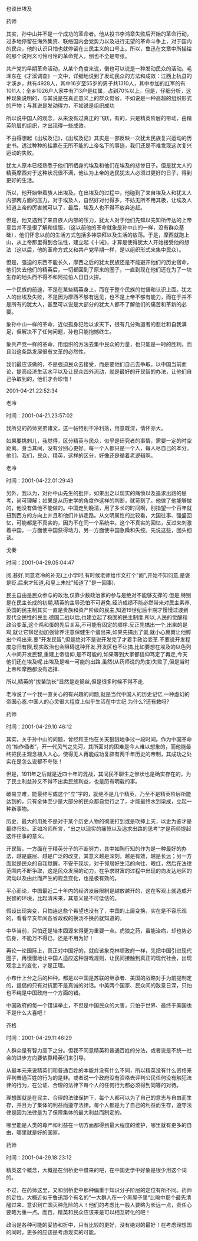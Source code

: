 也谈出埃及


药师


其实，孙中山并不是一个成功的革命者。他从投书李鸿章失败后开始的革命行动，过多地停留在海外集资、联络国内会党势力以及进行无望的革命斗争上，对于国内的民众，他的认识只怕也就停留在三民主义的口号上。所以，鲁迅在文章中所描绘的那个说阿义可怜可怜的革命党人，倒也不全是夸张。

共产党的早期革命活动，从某个角度来说，倒也可以说是一种发动民众的活动。毛泽东在《才溪调查》一文中，详细地说到了发动民众的方法和成效：江西上杭县的才溪乡，共有4928人，其中16岁至55岁的男子共1310人，其中参加的红军的有1011人；全乡1026户人家中有713户是红属，占到70%以上。但是，仔细分析，这种现象说明的，与其说是在真正意义上的群众觉省，不如说是一种高超的组织形式的产物；与其说是发动得力，不如说是组织成功

所以说中国人的观念，从来没有过真正的飞跃，有的，只是精英阶层的带动，由精英阶层的组织，才出现得一些成效。

不由得想起《出埃及记》，《出埃及记》其实是一部反映一次犹太民族复兴运动的历史书。透过种种的挂靠在无所不能的上帝名下的事迹，我们还是不难发现这次复兴运动的失败。

犹太人原本已经熟悉于他们所栖身的埃及和他们在埃及的悲惨日子。但是犹太人的精英摩西对于这种状况很不满，他认为上帝的选民犹太人必须过更好的日子，得到更好的生活。

所以，他开始带着族人出埃及。在出埃及的过程中，他碰到了来自埃及人和犹太人内部两方面的压力。对于埃及人，自然好对付得多，不妨无所不用其极，让埃及人知道上帝的厉害就可以了，最后，埃及人也不得不放弃追赶。

但是，他又遇到了来自族人内部的压力，犹太人对于他们先知以先知所传达的上帝意旨并不是很了解和信服，（这以前他的革命就象是孙中山的一样，没有群众基础），他们怀念以前的生活方式包括多神崇拜以及生活的放荡。于是，摩西就跑上山，从上帝那里得到合法性，建立起《十诫》，才算是使得犹太人开始接受他的想法（这以后，他的革命方式又和共产党早期一样，是以组织形式来集中民众）。

但是，强迫的东西不能长久，摩西之后的犹太民族还是不能避开他们的历史宿命，他们失去他们的精英后，一切都回到了原来的圈子，一直到现在他们还在为了一块生存的地头而不得不和阿拉伯人日日火拼。

一个民族的前途，不是在某些精英身上，而在于整个民族的觉悟和认识上面。犹太人的出埃及失败，不是因为摩西不够有远见，也不是上帝不够有能力，而在于并不是所有的犹太人，甚至可以说是大部分的犹太人都不了解他们的痛苦和革新的必要。

象孙中山一样的革命，近似孤身犯险以求天下，很有几分殉道者的悲壮和自我满足，但解决不了任何问题，孙也只能抱憾终生。

象共产党一样的革命，用组织的方法去集中民众的力量，也只能是一时的胜利，而且沿这条路发展很有文革的必然性。

我们最应该做的，不是强迫民众去接受，而是要他们自己去争取。以中国当前而论，提高经济生活水平以及让民众四外流动，就是最好的开民智的办法，让他们自己争取到的，他们才会珍惜！


2001-04-21.22:52:34


老冷

时间：2001-04-21.23:57:02 

我所见的药师贤弟诸文，这一帖特别干净利落，用意既深，情怀亦大。 

如果要挑刺儿，我觉得，区分精英与民众，似乎是研究者的事情，需要一定的时空距离。身当其间，没有分别心更好。每一个人都只是一个人，每人尽自己的本分。他们、我们，民众、精英，这样的区分，好像还是循着老逻辑啊。


老冷

时间：2001-04-22.01:29:43 

另外，我以为，对孙中山先生的批评，如果出之以现实的痛愤以及追求出路的思考，尚可理解；如果是从历史学的角度作这样的判断，就苛刻了。他做了他能够做的，他没有做他不能做的。中国走到晚清，用了多长的时间啊，别指望一个百年就扭到西方的方向上并且和他们并排走路。从文明属性的比较看，大国往事、强盛回忆，可能都是不真实的，因为不在同一个系统中。这个不真实的回忆，反过来刺激着中国，一方面使中国获得动力，另一方面使中国急躁和失控。先说这些，回头细谈。


戈秦

时间：2001-04-29.05:04:47 

阅,甚好,同意老冷的补充(上小学时,有时候老师给作文打个"阅",开始不知何意,是褒是贬.后来才知道,和皇上朱批"知道了"是一回事). 

民主自由是民众参与的政治,仅靠少数政治家的参与是绝对不能够支撑的.但是,特别是在民主长成的初期,精英的主导恐怕不可避免.经济成绩不能必然带来对民主素养,英国的民主制其实一直是贵族和资产阶级的民主,知道19世纪后半期才慢慢过渡到现代全民性的民主.德国二战以后,也建立起了稳固的民主制度.所以,人民的觉醒和政治变革,这个鸡和蛋的先后关系,不可能有固定的顺序.反正先搞出一个,出来的是鸡,就让它铆足劲加强营养注意保健生个蛋出来,如果先搞出了蛋,就小心翼翼让他孵出个鸡出来.要"开发民智",但是绝对不是说开发完了才着手政治变革.不要说开发程度总归有限,现实政治也会阻碍这种开发.开发区也不让搞.比如要想在埃及的以色列人中间开发民智,重建上帝信仰,是不可能的,如果等到大家都信仰笃定了再走,今天他们还在埃及呢.出埃及是唯一可能的出路,虽然(从药师说的角度)失败了,但是当时上帝和摩西都没有选择. 

所以,精英的"拔苗助长"显然是走钢丝,但是很多时候不得不走. 

老冷说了一个我一直关心的有兴趣的问题,就是当代中国人的历史记忆,一种虚幻的帝国心态.中国人的心灵很大程度上似乎生活在中世纪.为什么?还有救吗?


药师

时间：2001-04-29.10:46:12 

其实，关于孙中山的问题，曾经和王怡在关天狠狠地争过一段时间。作为中国革命的“始作俑者”，开一代风气之先河，其所面对的困难是今人难以想象的，而他能最终把民主观念植入人心，使得无人再能成功复辟有两千年历史的帝制，其成功之处实在是怎么说都不夸张！ 

但是，1911年之后就是近四十年的混战，其间民不聊生之惨状也是确实存在的，为了民主利益孙又不得不出卖民族利益，也是历有明载的事。 

破易立难，能最终写成这个“立”字的，就绝不是几个精英，乃至不是精英阶层所能达到的，只有全体至少是大部分的民众都自觉行之了，才能最终水到渠成，立起一种新事物。 

历史，最大的用处不是对于某个历史人物的彻底打到或是吹捧上天，以史为鉴才是最终归处。正如冷师所言，“出之以现实的痛愤以及追求出路的思考”才是药师提起这件往事的意义。 

开民智，一方面在于精英分子的不断努力，其中如陶行知的作为是一种最好的办法，越是底层、越是广泛的改变，其意义越是深刻，越是有效，越是长远；另一方面就是民众的自我觉醒，不安于现状，对于邻居好生活的向往、眼红，然后在法律范围内不断争取，这是民众发展的动力，在争求财富的过程中出现的向发达地区的流动以及由此而产生的观念变化，也是极有效的。 

平心而论，中国最近二十年内的经济发展限制是越放越开的，这在客观上就造成开民智的环境，比起清末来，其意义是不可低估的。 

假设出现突变，只怕连这些个希望也没有了，中国的上层变换，实在是不容乐观的，看看辛亥年间各省政权的换汤不换药就知道的。 

中华当前，只怕还是培本固源来得更为重要一点。虎狼之药，虽能治病，却也势必伤身，不能万不得已，还是不用为好！ 

再论一论国际上，真正对中国好的，就应该象克林顿政府一样，先把中国引进现代圈子，再慢慢地让中国人适应这种游戏规则，让民间接触到真正的现代社会，出现观念上的变化，才是正理。 

小布什上台之后的种种，都是以中国是苏联的继承者、美国的战略对手为前提制定的，提倡的只有对抗而不是真诚的对话。中美两个国家、民众间的敌意日深，只怕也不纯是中国政府一个方面的错。 

中国政府的每一个错误举止，不但是中国民众的大害，只怕于世界、最终于美国也不是什么大喜吧！


齐格

时间：2001-04-29.11:46:29 

人群众是有智力高下之分。但我不同意精英和普通百姓的分法，或者说是不统一社会的进步方向要依靠精英们来引导。 

从最本元来说精英们和普通百姓的本能并没有什么不同，所以精英没有什么资格来评判普通百姓的行为的是非。或者说一个政府没有资格去评判公民任何没有触犯法律的行为，在公证、合理的法律下每个人的任何行为都必须得到同等的对待。 

理想国就是在民主、合理的法律保护下，每个人都可以为了自己的意志与自由而生存，并且为了集体的利益而遵守法律。每个人都是为了自己的利益而生存，遵守法律是因为法律是为了保障集体的最大利益而制定的。 

哪里能是人类的尊严和利益在一切方面都得到最大程度的维护，哪里就有更多的自由，哪里就是好的国家。


药师

时间：2001-04-29.18:23:12 

精英这个概念，大概是在剑桥史中借来的吧，在中国史学中好象是很少用这个词的。 

不过，在药师这里，又和剑桥史中那种偏重于知识分子阶层的定位有所不同。药师的定位，大概近似于鲁迅那个有名的“一大群人在一个黑屋子里“比喻中那个最先清醒过来．意识到亡国灭种危险的人！他们的考虑比一般人要略为长远一点，责任心要略为重一点。而且，精英和民众应该来是可以相互转化的吧！ 

政治是各种可能的妥协和折中，只有比较的更好，没有绝对的最好！在考虑理想国的同时，更多的应该是考虑现实的可能。